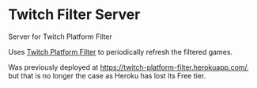 # Twitch Filter Server
Server for Twitch Platform Filter

Uses [Twitch Platform Filter](https://github.com/peppercat10/twitch-platform-filter) to periodically refresh the filtered games.

Was previously deployed at https://twitch-platform-filter.herokuapp.com/, but that is no longer the case as Heroku has lost its Free tier.

